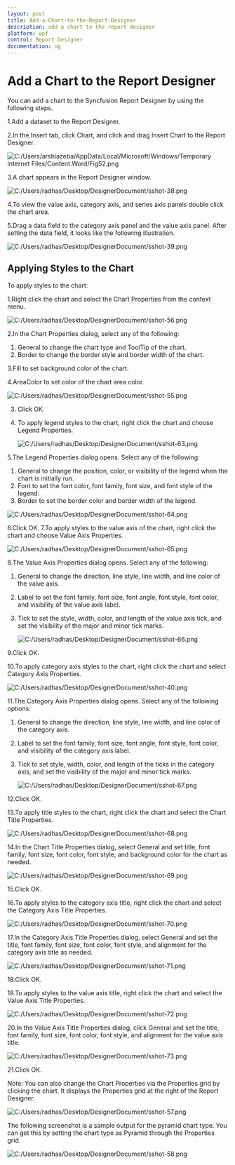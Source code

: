 ```yaml
---
layout: post
title: Add-a-Chart-to-the-Report-Designer
description: add a chart to the report designer
platform: wpf
control: Report Designer
documentation: ug
---
```


# Add a Chart to the Report Designer

You can add a chart to the Syncfusion Report Designer by using the following steps.

1.Add a dataset to the Report Designer.

2.In the Insert tab, click Chart, and click and drag Insert Chart to the Report Designer.

   ![C:/Users/arshiazeba/AppData/Local/Microsoft/Windows/Temporary Internet Files/Content.Word/Fig52.png](Add-a-Chart-to-the-Report-Designer_images/Add-a-Chart-to-the-Report-Designer_img1.png)


3.A chart appears in the Report Designer window.

   ![C:/Users/radhas/Desktop/DesignerDocument/sshot-38.png](Add-a-Chart-to-the-Report-Designer_images/Add-a-Chart-to-the-Report-Designer_img2.png)

4.To view the value axis, category axis, and series axis panels double click the chart area.

5.Drag a data field to the category axis panel and the value axis panel. After setting the data field, it looks like the following illustration.

   ![C:/Users/radhas/Desktop/DesignerDocument/sshot-39.png](Add-a-Chart-to-the-Report-Designer_images/Add-a-Chart-to-the-Report-Designer_img3.png)


## Applying Styles to the Chart

To apply styles to the chart:

1.Right click the chart and select the Chart Properties from the context menu.

   ![C:/Users/radhas/Desktop/DesignerDocument/sshot-56.png](Add-a-Chart-to-the-Report-Designer_images/Add-a-Chart-to-the-Report-Designer_img4.png)



2.In the Chart Properties dialog, select any of the following:

1. General to change the chart type and ToolTip of the chart.
2. Border to change the border style and border width of the chart.

3.Fill to set background color of the chart.

4.AreaColor to set color of the chart area color.

   ![C:/Users/radhas/Desktop/DesignerDocument/sshot-55.png](Add-a-Chart-to-the-Report-Designer_images/Add-a-Chart-to-the-Report-Designer_img5.png)



3. Click OK.
4. To apply legend styles to the chart, right click the chart and choose Legend Properties.

   ![C:/Users/radhas/Desktop/DesignerDocument/sshot-63.png](Add-a-Chart-to-the-Report-Designer_images/Add-a-Chart-to-the-Report-Designer_img6.png)



5.The Legend Properties dialog opens. Select any of the following:

1. General to change the position, color, or visibility of the legend when the chart is initially run.
2. Font to set the font color, font family, font size, and font style of the legend.
3. Border to set the border color and border width of the legend.



  ![C:/Users/radhas/Desktop/DesignerDocument/sshot-64.png](Add-a-Chart-to-the-Report-Designer_images/Add-a-Chart-to-the-Report-Designer_img7.png)



6.Click OK.
7.To apply styles to the value axis of the chart, right click the chart and choose Value Axis Properties.

  ![C:/Users/radhas/Desktop/DesignerDocument/sshot-65.png](Add-a-Chart-to-the-Report-Designer_images/Add-a-Chart-to-the-Report-Designer_img8.png)



8.The Value Axis Properties dialog opens. Select any of the following:

1. General to change the direction, line style, line width, and line color of the value axis.
2. Label to set the font family, font size, font angle, font style, font color, and visibility of the value axis label.
3. Tick to set the style, width, color, and length of the value axis tick, and set the visibility of the major and minor tick marks.

   ![C:/Users/radhas/Desktop/DesignerDocument/sshot-66.png](Add-a-Chart-to-the-Report-Designer_images/Add-a-Chart-to-the-Report-Designer_img9.png)

9.Click OK.

10.To apply category axis styles to the chart, right click the chart and select Category Axis Properties.

  ![C:/Users/radhas/Desktop/DesignerDocument/sshot-40.png](Add-a-Chart-to-the-Report-Designer_images/Add-a-Chart-to-the-Report-Designer_img10.png)



11.The Category Axis Properties dialog opens. Select any of the following options:

1. General to change the direction, line style, line width, and line color of the category axis.
2. Label to set the font family, font size, font angle, font style, font color, and visibility of the category axis label.
3. Tick to set style, width, color, and length of the ticks in the category axis, and set the visibility of the major and minor tick marks.

   ![C:/Users/radhas/Desktop/DesignerDocument/sshot-67.png](Add-a-Chart-to-the-Report-Designer_images/Add-a-Chart-to-the-Report-Designer_img11.png)



12.Click OK.

13.To apply title styles to the chart, right click the chart and select the Chart Title Properties.

 ![C:/Users/radhas/Desktop/DesignerDocument/sshot-68.png](Add-a-Chart-to-the-Report-Designer_images/Add-a-Chart-to-the-Report-Designer_img12.png)


14.In the Chart Title Properties dialog, select General and set title, font family, font size, font color, font style, and background color for the chart as needed.

  ![C:/Users/radhas/Desktop/DesignerDocument/sshot-69.png](Add-a-Chart-to-the-Report-Designer_images/Add-a-Chart-to-the-Report-Designer_img13.png)



15.Click OK.

16.To apply styles to the category axis title, right click the chart and select the Category Axis Title Properties.

  ![C:/Users/radhas/Desktop/DesignerDocument/sshot-70.png](Add-a-Chart-to-the-Report-Designer_images/Add-a-Chart-to-the-Report-Designer_img14.png)

17.In the Category Axis Title Properties dialog, select General and set the title, font family, font size, font color, font style, and alignment for the category axis title as needed.

  ![C:/Users/radhas/Desktop/DesignerDocument/sshot-71.png](Add-a-Chart-to-the-Report-Designer_images/Add-a-Chart-to-the-Report-Designer_img15.png)



18.Click OK.

19.To apply styles to the value axis title, right click the chart and select the Value Axis Title Properties.

  ![C:/Users/radhas/Desktop/DesignerDocument/sshot-72.png](Add-a-Chart-to-the-Report-Designer_images/Add-a-Chart-to-the-Report-Designer_img16.png)



20.In the Value Axis Title Properties dialog, click General and set the title, font family, font size, font color, font style, and alignment for the value axis title.

  ![C:/Users/radhas/Desktop/DesignerDocument/sshot-73.png](Add-a-Chart-to-the-Report-Designer_images/Add-a-Chart-to-the-Report-Designer_img17.png)



21.Click OK.
 
Note: You can also change the Chart Properties via the Properties grid by clicking the chart. It displays the Properties grid at the right of the Report Designer.



 ![C:/Users/radhas/Desktop/DesignerDocument/sshot-57.png](Add-a-Chart-to-the-Report-Designer_images/Add-a-Chart-to-the-Report-Designer_img18.png)



The following screenshot is a sample output for the pyramid chart type. You can get this by setting the chart type as Pyramid through the Properties grid.



 ![C:/Users/radhas/Desktop/DesignerDocument/sshot-58.png](Add-a-Chart-to-the-Report-Designer_images/Add-a-Chart-to-the-Report-Designer_img19.png)



